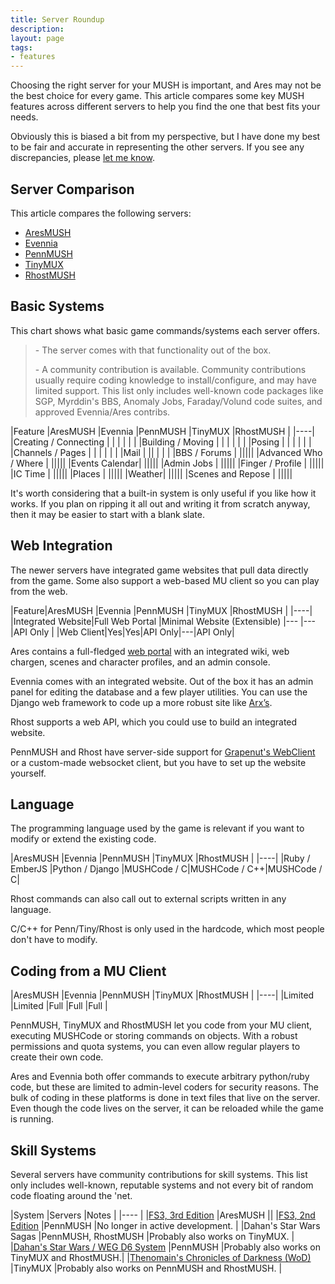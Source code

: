 ```yaml
---
title: Server Roundup
description:
layout: page
tags: 
- features
---
```


Choosing the right server for your MUSH is important, and Ares may not be the best choice for every game.  This article compares some key MUSH features across different servers to help you find the one that best fits your needs.

Obviously this is biased a bit from my perspective, but I have done my best to be fair and accurate in representing the other servers.  If you see any discrepancies, please [let me know](/feedback).

## Server Comparison

This article compares the following servers:

* [AresMUSH](http://www.aresmush.com)
* [Evennia](http://www.evennia.com)
* [PennMUSH](http://www.pennmush.org)
* [TinyMUX](http://www.tinymux.org/)
* [RhostMUSH](https://github.com/RhostMUSH/trunk)

## Basic Systems

This chart shows what basic game commands/systems each server offers.  

> <i class="fa fa-check-square"></i> - The server comes with that functionality out of the box.
> 
> <i class="fa fa-user"></i> - A community contribution is available.  Community contributions usually require coding knowledge to install/configure, and may have limited support.   This list only includes well-known code packages like SGP, Myrddin's BBS, Anomaly Jobs, Faraday/Volund code suites, and approved Evennia/Ares contribs.


|Feature |AresMUSH |Evennia |PennMUSH |TinyMUX |RhostMUSH |
|----|
|Creating / Connecting |<i class="fa fa-check-square"></i> |<i class="fa fa-check-square"></i> |<i class="fa fa-check-square"></i> |<i class="fa fa-check-square"></i> |<i class="fa fa-check-square"></i> |
|Building / Moving |<i class="fa fa-check-square"></i> |<i class="fa fa-check-square"></i> |<i class="fa fa-check-square"></i> |<i class="fa fa-check-square"></i> |<i class="fa fa-check-square"></i> |
|Posing |<i class="fa fa-check-square"></i> | <i class="fa fa-check-square"></i> |<i class="fa fa-check-square"></i> |<i class="fa fa-check-square"></i> |<i class="fa fa-check-square"></i> |
|Channels / Pages |<i class="fa fa-check-square"></i> | <i class="fa fa-check-square"></i> |<i class="fa fa-check-square"></i> |<i class="fa fa-check-square"></i> |<i class="fa fa-check-square"></i> |
|Mail |<i class="fa fa-check-square"></i> |<i class="fa fa-user"></i>|<i class="fa fa-check-square"></i> |<i class="fa fa-check-square"></i> |<i class="fa fa-check-square"></i> |
|BBS / Forums |<i class="fa fa-check-square"></i> |<i class="fa fa-user"></i>|<i class="fa fa-user"></i>|<i class="fa fa-user"></i>|<i class="fa fa-check-square"></i>|
|Advanced Who / Where |<i class="fa fa-check-square"></i> ||<i class="fa fa-user"></i>|<i class="fa fa-user"></i>|<i class="fa fa-user"></i>|
|Events Calendar|<i class="fa fa-check-square"></i> ||<i class="fa fa-user"></i>|||
|Admin Jobs |<i class="fa fa-check-square"></i> ||<i class="fa fa-user"></i>|<i class="fa fa-user"></i>|<i class="fa fa-user"></i>|
|Finger / Profile |<i class="fa fa-check-square"></i> ||<i class="fa fa-user"></i>|<i class="fa fa-user"></i>|<i class="fa fa-user"></i>|
|IC Time |<i class="fa fa-check-square"></i> |<i class="fa fa-check-square"></i>|<i class="fa fa-user"></i>||<i class="fa fa-user"></i>|
|Places |<i class="fa fa-check-square"></i> ||<i class="fa fa-user"></i>|<i class="fa fa-user"></i>|<i class="fa fa-user"></i>|
|Weather|<i class="fa fa-check-square"></i> ||<i class="fa fa-user"></i>|<i class="fa fa-user"></i>||
|Scenes and Repose |<i class="fa fa-check-square"></i> ||<i class="fa fa-user"></i>||<i class="fa fa-user"></i>|

It's worth considering that a built-in system is only useful if you like how it works.  If you plan on ripping it all out and writing it from scratch anyway, then it may be easier to start with a blank slate.


## Web Integration

The newer servers have integrated game websites that pull data directly from the game.  Some also support a web-based MU client so you can play from the web.

|Feature|AresMUSH |Evennia |PennMUSH |TinyMUX |RhostMUSH |
|----|
|Integrated Website|Full Web Portal |Minimal Website (Extensible) |--- |--- |API Only |
|Web Client|Yes|Yes|API Only|---|API Only|

Ares contains a full-fledged [web portal](https://aresmush.com/web_portal/) with an integrated wiki, web chargen, scenes and character profiles, and an admin console.

Evennia comes with an integrated website.  Out of the box it has an admin panel for editing the database and a few player utilities.  You can use the Django web framework to code up a more robust site like [Arx’s](http://play.arxmush.org/).

Rhost supports a web API, which you could use to build an integrated website.  

PennMUSH and Rhost have server-side support for [Grapenut's WebClient](https://github.com/grapenut/websockclient) or a custom-made websocket client, but you have to set up the website yourself.

## Language

The programming language used by the game is relevant if you want to modify or extend the existing code.

|AresMUSH |Evennia |PennMUSH |TinyMUX |RhostMUSH |
|----|
|Ruby / EmberJS |Python / Django |MUSHCode / C|MUSHCode / C++|MUSHCode / C|

Rhost commands can also call out to external scripts written in any language.

C/C++ for Penn/Tiny/Rhost is only used in the hardcode, which most people don't have to modify.

## Coding from a MU Client

|AresMUSH |Evennia |PennMUSH |TinyMUX |RhostMUSH |
|----|
|Limited |Limited |Full |Full |Full |

PennMUSH, TinyMUX and RhostMUSH let you code from your MU client, executing MUSHCode or storing commands on objects.  With a robust permissions and quota systems, you can even allow regular players to create their own code.

Ares and Evennia both offer commands to execute arbitrary python/ruby code, but these are limited to admin-level coders for security reasons.  The bulk of coding in these platforms is done in text files that live on the server.  Even though the code lives on the server, it can be reloaded while the game is running.

## Skill Systems

Several servers have community contributions for skill systems.  This list only includes well-known, reputable systems and not every bit of random code floating around the 'net.

|System |Servers |Notes |
|---- |
|[FS3, 3rd Edition](/fs3/fs3-3) |AresMUSH ||
|[FS3, 2nd Edition](http://lynnfaraday.github.io/MUSH/) |PennMUSH |No longer in active development. |
|Dahan's Star Wars Sagas |PennMUSH, RhostMUSH |Probably also works on TinyMUX. |
|[Dahan's Star Wars / WEG D6 System](http://www.mushcode.com/File/Dahans-D6-Skills) |PennMUSH |Probably also works on TinyMUX and RhostMUSH.|
|[Thenomain's Chronicles of Darkness (WoD)](https://github.com/thenomain/GMCCG/) |TinyMUX |Probably also works on PennMUSH and RhostMUSH. |

